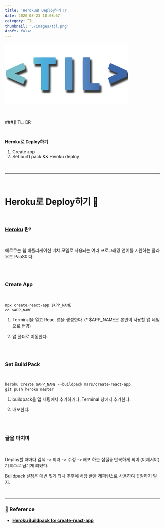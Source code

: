 ```yaml
---
title: 'Heroku로 Deploy하기 👷'
date: 2020-08-23 18:08:67
category: TIL
thumbnail: './images/til.png'
draft: false
---
```


![](./images/til.png)

<br />

###🤦 TL; DR

<br />

**Heroku로 Deploy하기** 
  1) Create app 
  2) Set build pack && Heroku deploy

<br />

---

<br />

# Heroku로 Deploy하기 👷

<br />



### [Heroku](https://devcenter.heroku.com/) 란?

<br />

헤로쿠는 웹 애플리케이션 배치 모델로 사용되는 여러 프로그래밍 언어를 지원하는 클라우드 PaaS이다.

<br />
<br />

### Create App 

<br />

```
npx create-react-app $APP_NAME
cd $APP_NAME
```

1) Terminal을 열고 React 앱을 생성한다. (* $APP_NAME은 본인이 사용할 앱 네임으로 변경)

2) 앱 폴더로 이동한다.

<br />
<br />

### Set Build Pack

<br />

```
heroku create $APP_NAME --buildpack mars/create-react-app
git push heroku master
```

1) buildpack을 앱 세팅에서 추가하거나, Terminal 창에서 추가한다.

2) 배포한다.

<br />
<br />

### 글을 마치며

<br />

Deploy할 때마다 검색 -> 에러 -> 수정 -> 배포 하는 삽질을 반복하게 되어 (이제서야) 기록으로 남기게 되었다.

Buildpack 설정은 매번 잊게 되니 추후에 해당 글을 레퍼런스로 사용하여 삽질하지 말자.

<br />

---

### 🔗 Reference

- **[Heroku Buildpack for create-react-app](https://elements.heroku.com/buildpacks/mars/create-react-app-buildpack)**

